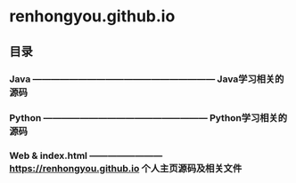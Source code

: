 # renhongyou.github.io

## 目录

### Java ———————————————————— Java学习相关的源码

### Python —————————————————— Python学习相关的源码

### Web & index.html ———————— https://renhongyou.github.io 个人主页源码及相关文件
